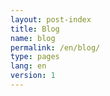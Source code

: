 ```yaml
---
layout: post-index
title: Blog
name: blog
permalink: /en/blog/
type: pages
lang: en
version: 1
---
```




